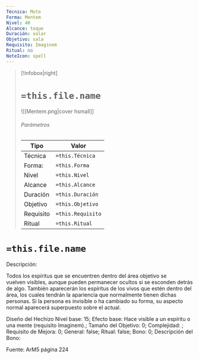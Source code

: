 ```yaml
---
Técnica: Muto
Forma: Mentem
Nivel: 40
Alcance: toque 
Duración: solar  
Objetivo: sala
Requisito: Imaginem
Ritual: no
NoteIcon: spell
---
```


> [!infobox|right]
> # `=this.file.name`
> ![[Mentem.png|cover hsmall]]
> ###### Parámetros
> Tipo |  Valor |
> ---|---|
> Técnica  | `=this.Técnica`  |
> Forma: | `=this.Forma`  |
> Nivel | `=this.Nivel`  |
> Alcance | `=this.Alcance` |
> Duración | `=this.Duración` |
> Objetivo | `=this.Objetivo` |
> Requisito | `=this.Requisito` |
> Ritual | `=this.Ritual` |

# `=this.file.name`
Descripción: <p>Todos los espíritus que se encuentren dentro del área objetivo se vuelven visibles, aunque pueden permanecer ocultos si se esconden detrás de algo. También aparecerán los espíritus de los vivos que estén dentro del área, los cuales tendrán la apariencia que normalmente tienen dichas personas. Si la persona es invisible o ha cambiado su forma, su aspecto normal aparecerá superpuesto sobre el actual.</p>

Diseño del Hechizo
Nivel base: 15; Efecto base: Hace visible a un espíritu o una mente (requisito Imaginem).;  Tamaño del Objetivo: 0; Complejidad: ; Requisito de Mejora: 0; General: false; Ritual: false; Bono: 0; Descripción del Bono: 

Fuente: ArM5 página 224